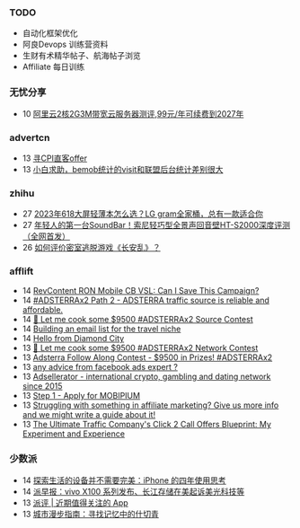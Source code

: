 ### TODO
-  自动化框架优化
-  阿良Devops 训练营资料
-  生财有术精华帖子、航海帖子浏览
-  Affiliate 每日训练

### 无忧分享
<!-- ruyo:START -->
-  10 [阿里云2核2G3M带宽云服务器测评,99元/年可续费到2027年](https://51.ruyo.net/18532.html)<!-- ruyo:END -->

### advertcn
<!-- advertcn:START -->
-  13 [寻CPI直客offer](https://www.advertcn.com/forum.php?mod=viewthread&tid=112904)
-  13 [小白求助，bemob统计的visit和联盟后台统计差别很大](https://www.advertcn.com/forum.php?mod=viewthread&tid=112900)<!-- advertcn:END -->

### zhihu
<!-- zhihu:START -->
-  27 [2023年618大屏轻薄本怎么选？LG gram全家桶，总有一款适合你](http://zhuanlan.zhihu.com/p/632641888?utm_campaign=rss&utm_medium=rss&utm_source=rss&utm_content=title)
-  27 [年轻人的第一台SoundBar！索尼轻巧型全景声回音壁HT-S2000深度评测（全网首发）](http://zhuanlan.zhihu.com/p/630990296?utm_campaign=rss&utm_medium=rss&utm_source=rss&utm_content=title)
-  26 [如何评价密室逃脱游戏《长安乱》？](http://www.zhihu.com/question/563950552/answer/3045961312?utm_campaign=rss&utm_medium=rss&utm_source=rss&utm_content=title)<!-- zhihu:END -->

### afflift
<!-- afflift:START -->
-  14 [RevContent RON Mobile CB VSL: Can I Save This Campaign?](https://afflift.com/f/threads/revcontent-ron-mobile-cb-vsl-can-i-save-this-campaign.11587/)
-  14 [#ADSTERRAx2 Path 2 - ADSTERRA traffic source is reliable and affordable.](https://afflift.com/f/threads/adsterrax2-path-2-adsterra-traffic-source-is-reliable-and-affordable.11986/)
-  14 [🌚 Let me cook some $9500 #ADSTERRAx2 Source Contest](https://afflift.com/f/threads/%F0%9F%8C%9A-let-me-cook-some-9500-adsterrax2-source-contest.12018/)
-  14 [Building an email list for the travel niche](https://afflift.com/f/threads/building-an-email-list-for-the-travel-niche.12011/)
-  14 [Hello from Diamond City](https://afflift.com/f/threads/hello-from-diamond-city.11998/)
-  13 [🌚 Let me cook some $9500 #ADSTERRAx2 Network Contest](https://afflift.com/f/threads/%F0%9F%8C%9A-let-me-cook-some-9500-adsterrax2-network-contest.12019/)
-  13 [Adsterra Follow Along Contest - $9500 in Prizes! #ADSTERRAx2](https://afflift.com/f/threads/adsterra-follow-along-contest-9500-in-prizes-adsterrax2.11948/)
-  13 [any advice from facebook ads expert ?](https://afflift.com/f/threads/any-advice-from-facebook-ads-expert.12016/)
-  13 [Adsellerator - international crypto, gambling and dating network since 2015](https://afflift.com/f/threads/adsellerator-international-crypto-gambling-and-dating-network-since-2015.6683/)
-  13 [Step 1 - Apply for MOBIPIUM](https://afflift.com/f/threads/step-1-apply-for-mobipium.2938/)
-  13 [Struggling with something in affiliate marketing? Give us more info and we might write a guide about it!](https://afflift.com/f/threads/struggling-with-something-in-affiliate-marketing-give-us-more-info-and-we-might-write-a-guide-about-it.10464/)
-  13 [The Ultimate Traffic Company&#39;s Click 2 Call Offers Blueprint: My Experiment and Experience](https://afflift.com/f/threads/the-ultimate-traffic-companys-click-2-call-offers-blueprint-my-experiment-and-experience.11745/)<!-- afflift:END -->

### 少数派
<!-- sspai:START -->
-  14 [探索生活的设备并不需要完美：iPhone 的四年使用思考](https://sspai.com/post/84362)
-  14 [派早报：vivo X100 系列发布、长江存储在美起诉美光科技等](https://sspai.com/post/84399)
-  13 [派评 | 近期值得关注的 App](https://sspai.com/post/84389)
-  13 [城市漫步指南：寻找记忆中的什切青](https://sspai.com/post/70676)<!-- sspai:END -->
